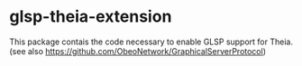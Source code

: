 # glsp-theia-extension

This package contais the code necessary to enable GLSP support for Theia. (see also https://github.com/ObeoNetwork/GraphicalServerProtocol)
